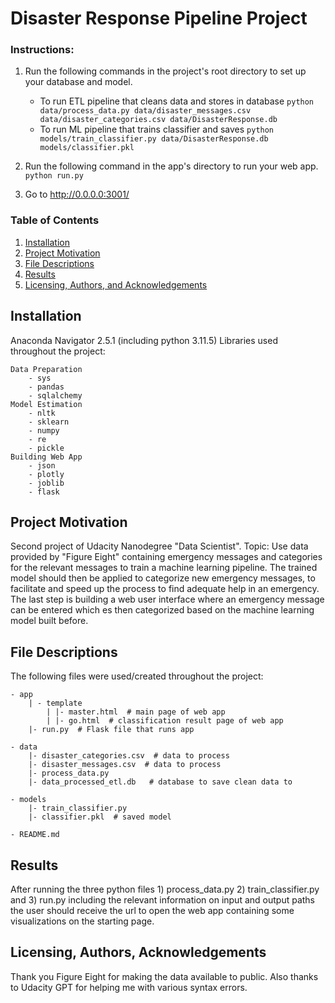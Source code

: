 # Disaster Response Pipeline Project

### Instructions:
1. Run the following commands in the project's root directory to set up your database and model.

    - To run ETL pipeline that cleans data and stores in database
        `python data/process_data.py data/disaster_messages.csv data/disaster_categories.csv data/DisasterResponse.db`
    - To run ML pipeline that trains classifier and saves
        `python models/train_classifier.py data/DisasterResponse.db models/classifier.pkl`

2. Run the following command in the app's directory to run your web app.
    `python run.py`

3. Go to http://0.0.0.0:3001/

### Table of Contents

1. [Installation](#installation)
2. [Project Motivation](#motivation)
3. [File Descriptions](#files)
4. [Results](#results)
5. [Licensing, Authors, and Acknowledgements](#licensing)

## Installation <a name="installation"></a>

Anaconda Navigator 2.5.1 (including python 3.11.5)
Libraries used throughout the project: 

    Data Preparation
        - sys
        - pandas
        - sqlalchemy
    Model Estimation
        - nltk
        - sklearn
        - numpy
        - re
        - pickle
    Building Web App
        - json
        - plotly
        - joblib
        - flask

## Project Motivation<a name="motivation"></a>

Second project of Udacity Nanodegree "Data Scientist".
Topic: Use data provided by "Figure Eight" containing emergency messages and categories for the relevant messages to train a machine learning pipeline. The trained model should then be applied to categorize new emergency messages, to facilitate and speed up the process to find adequate help in an emergency. The last step is building a web user interface where an emergency message can be entered which es then categorized based on the machine learning model built before. 

## File Descriptions <a name="files"></a>

The following files were used/created throughout the project: 

    - app
        | - template
            | |- master.html  # main page of web app
            | |- go.html  # classification result page of web app
        |- run.py  # Flask file that runs app

    - data
        |- disaster_categories.csv  # data to process 
        |- disaster_messages.csv  # data to process
        |- process_data.py
        |- data_processed_etl.db   # database to save clean data to

    - models
        |- train_classifier.py
        |- classifier.pkl  # saved model 

    - README.md

## Results<a name="results"></a>

After running the three python files 1) process_data.py 2) train_classifier.py and 3) run.py including the relevant information on input and output paths the user should receive the url to open the web app containing some visualizations on the starting page. 

## Licensing, Authors, Acknowledgements<a name="licensing"></a>

Thank you Figure Eight for making the data available to public. Also thanks to Udacity GPT for helping me with various syntax errors.
